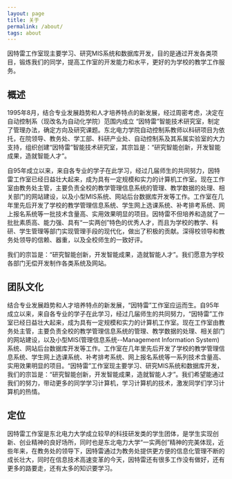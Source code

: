 ```yaml
---
layout: page
title: 关于
permalink: /about/
tags: about
---
```


因特雷工作室现主要学习、研究MIS系统和数据库开发，目的是通过开发各类项目，锻炼我们的同学，提高工作室的开发能力和水平，更好的为学校的教学工作服务。

## 概述
1995年8月，结合专业发展趋势和人才培养特点的新发展，经过周密考虑，决定在自动控制系（现改名为自动化学院）范围内成立 “因特雷”智能技术研究室，制定了管理办法，确定方向及研究课题。东北电力学院自动控制系教师以科研项目为依托，在院领导、教务处、学工部、科研产业处、自动控制系及其系属实验室的大力支持，组织创建“因特雷”智能技术研究室，其宗旨是：“研究智能创新，开发智能成果，造就智能人才”。

自95年成立以来，来自各专业的学子在此学习，经过几届师生的共同努力，因特雷工作室已经日益壮大起来，成为具有一定规模和实力的计算机工作室。现在工作室由教务处主管，主要负责全校的教学管理信息系统的管理、教学数据的处理、相关部门的网站建设，以及小型MIS系统、网站后台数据库开发等工作。工作室在几年里先后开发了学校的教学管理信息系统、学生网上选课系统、补考排考系统、网上报名系统等一批技术含量高、实用效果明显的项目。因特雷不但培养和造就了一批批素质高、能力强、具有“一实两创”特色的优秀人才，而且为学校的教学、科研、学生管理等部门实现管理手段的现代化，做出了积极的贡献。深得校领导和教务处领导的信赖、器重，以及全校师生的一致好评。

我们的宗旨是：“研究智能创新，开发智能成果，造就智能人才”。我们愿意为学校各部门无偿开发制作各类系统及网站。

## 团队文化
结合专业发展趋势和人才培养特点的新发展，“因特雷”工作室应运而生。自95年成立以来，来自各专业的学子在此学习，经过几届师生的共同努力，“因特雷”工作室已经日益壮大起来，成为具有一定规模和实力的计算机工作室。现在工作室由教务处主管，主要负责全校的教学管理信息系统的管理、教学数据的处理、相关部门的网站建设，以及小型MIS(管理信息系统--Management Information System)系统、网站后台数据库开发等工作。工作室在几年里先后开发了学校的教学管理信息系统、学生网上选课系统、补考排考系统、网上报名系统等一系列技术含量高、实用效果明显的项目。“因特雷”工作室现主要学习、研究MIS系统和数据库开发，我们的宗旨是：“研究智能创新，开发智能成果，造就智能人才”。我们希望能通过我们的努力，带动更多的同学学习计算机，学习计算机的技术，激发同学们学习计算机的热情。

## 定位
因特雷工作室是东北电力大学成立较早的科技研发类的学生团体，是学生实现创新、创业精神的良好场所，同时也是东北电力大学“一实两创”精神的完美体现，近些年来，在教务处的领导下，因特雷通过为教务处提供更方便的信息化管理不断的成长壮大，同时在信息技术高速变革的今天，因特雷还有很多工作没有做好，还有更多的路要走，还有太多的知识要学习。